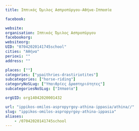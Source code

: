 ```yaml
---
title: Ιππικός Όμιλος Ασπροπύργου-Αθήνα-Ιππασία

facebook:

website:
organisation: Ιππικός Όμιλος Ασπροπύργου
facebookorg:
websiteorg:
UID: "07042020141745school"
cities: "Αθήνα"
perioxi: ""
address: ""

places: [""]
categories: ["ypaithries-drastiriotites"]
subcategories: ["horse-riding"]
categoryNoSLug: ["Υπαιθρίες Δραστηριότητες"]
subcategoriesNoSLug: ["Ιππασία"]

orgUID: org14042020001432

url: "ippikos-omilos-aspropyrgoy-athina-ippasia/athina//"
slug: "ippikos-omilos-aspropyrgoy-athina-ippasia"
aliases:
    - /07042020141745school
---
```





